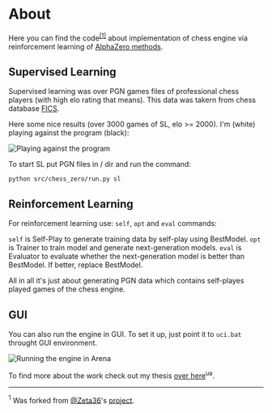 # About
Here you can find the code<sup>[[1]](#myfootnote1)</sup> about implementation of chess engine via reinforcement learning of [AlphaZero methods](https://arxiv.org/pdf/1712.01815.pdf).

## Supervised Learning
Supervised learning was over PGN games files of professional chess players (with high elo rating that means). This data was takern from chess database [FICS](http://ficsgames.org/download.html).

Here some nice results (over 3000 games of SL, elo >= 2000). I'm (white) playing against the program (black):

![Playing against the program](https://github.com/andynik/deep-move/blob/master/images/ApronusDiagram1529753143.gif)

To start SL put PGN files in / dir and run the command:

```
python src/chess_zero/run.py sl
```

## Reinforcement Learning
For reinforcement learning use: `self`, `opt` and `eval` commands:

`self` is Self-Play to generate training data by self-play using BestModel.
`opt` is Trainer to train model and generate next-generation models.
`eval` is Evaluator to evaluate whether the next-generation model is better than BestModel. If better, replace BestModel.

All in all it's just about generating PGN data which contains self-playes played games of the chess engine.

## GUI
You can also run the engine in GUI. To set it up, just point it to `uci.bat` throught GUI environment.

![Running the engine in Arena](https://github.com/andynik/deep-move/blob/master/images/Arena.png)


To find more about the work check out my thesis [over here](https://drive.google.com/file/d/116uMDNDGFkpX7DirNJyG5QGh-QthFG_E/view?usp=sharing)<sup>ua</sup>.


---
<a name="myfootnote1"><sup>1</sup></a> Was forked from [@Zeta36](https://github.com/Zeta36)'s [project](https://github.com/Zeta36/chess-alpha-zero).
